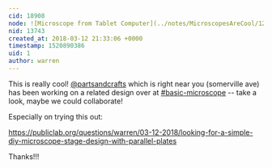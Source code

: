 ```yaml
---
cid: 18908
node: ![Microscope from Tablet Computer](../notes/MicroscopesAreCool/12-05-2016/microscope-from-tablet-computer)
nid: 13743
created_at: 2018-03-12 21:33:06 +0000
timestamp: 1520890386
uid: 1
author: warren
---
```


This is really cool! [@partsandcrafts](/profile/partsandcrafts) which is right near you (somerville ave) has been working on a related design over at [#basic-microscope](/tag/basic-microscope) -- take a look, maybe we could collaborate! 

Especially on trying this out:

https://publiclab.org/questions/warren/03-12-2018/looking-for-a-simple-diy-microscope-stage-design-with-parallel-plates

Thanks!!!